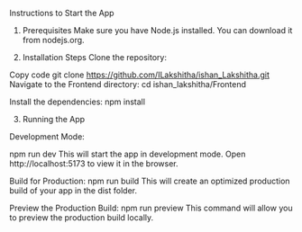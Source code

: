 Instructions to Start the App
1. Prerequisites
Make sure you have Node.js installed. You can download it from nodejs.org.

2. Installation Steps
Clone the repository:

Copy code
git clone https://github.com/ILakshitha/ishan_Lakshitha.git
Navigate to the Frontend directory:
cd ishan_lakshitha/Frontend

Install the dependencies:
npm install


3. Running the App

Development Mode:

npm run dev
This will start the app in development mode. Open http://localhost:5173 to view it in the browser.

Build for Production:
npm run build
This will create an optimized production build of your app in the dist folder.

Preview the Production Build:
npm run preview
This command will allow you to preview the production build locally.
